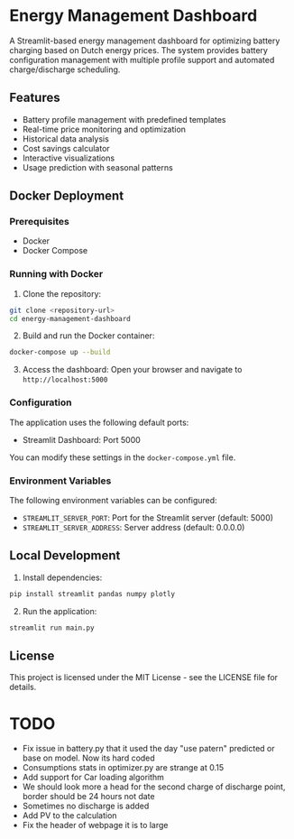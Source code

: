 # Energy Management Dashboard

A Streamlit-based energy management dashboard for optimizing battery charging based on Dutch energy prices. The system provides battery configuration management with multiple profile support and automated charge/discharge scheduling.

## Features

- Battery profile management with predefined templates
- Real-time price monitoring and optimization
- Historical data analysis
- Cost savings calculator
- Interactive visualizations
- Usage prediction with seasonal patterns

## Docker Deployment

### Prerequisites

- Docker
- Docker Compose

### Running with Docker

1. Clone the repository:
```bash
git clone <repository-url>
cd energy-management-dashboard
```

2. Build and run the Docker container:
```bash
docker-compose up --build
```

3. Access the dashboard:
Open your browser and navigate to `http://localhost:5000`

### Configuration

The application uses the following default ports:
- Streamlit Dashboard: Port 5000

You can modify these settings in the `docker-compose.yml` file.

### Environment Variables

The following environment variables can be configured:
- `STREAMLIT_SERVER_PORT`: Port for the Streamlit server (default: 5000)
- `STREAMLIT_SERVER_ADDRESS`: Server address (default: 0.0.0.0)

## Local Development

1. Install dependencies:
```bash
pip install streamlit pandas numpy plotly
```

2. Run the application:
```bash
streamlit run main.py
```

## License

This project is licensed under the MIT License - see the LICENSE file for details.


# TODO

* Fix issue in battery.py that it used the day "use patern" predicted or base on model. Now its hard coded
* Consumptions stats in optimizer.py are strange at 0.15
* Add support for Car loading algorithm
* We should look more a head for the second charge of discharge point, border should be 24 hours not date
* Sometimes no discharge is added
* Add PV to the calculation
* Fix the header of webpage it is to large
